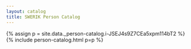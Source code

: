 ```yaml
---
layout: catalog
title: SWERIK Person Catalog
---
```

{% assign p = site.data._person-catalog.i-JSEJ4s9Z7CEa5xpm114bT2 %}
{% include person-catalog.html p=p %}


